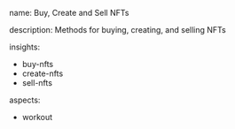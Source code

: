 name: Buy, Create and Sell NFTs

description: Methods for buying, creating, and selling NFTs

insights:
  - buy-nfts
  - create-nfts
  - sell-nfts

aspects:
  - workout
